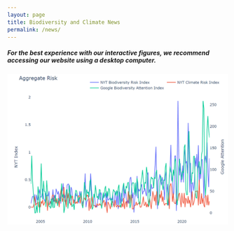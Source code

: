 ```yaml
---
layout: page
title: Biodiversity and Climate News
permalink: /news/
---
```


 


<!-- Styles for desktop and mobile devices -->
<!-- Styles for desktop and mobile devices -->
<style>
	.desktop {
		display: block;
		width: 10%;
        	height: auto;
	}
	.mobile {
    		display: none;
  	}
	@media only screen and (max-width: 1000px) {
		.mobile {
			display: block;
		}
		.desktop {
			display: none;
		}
	}
</style>

<div class="desktop">
	<h5>Click and drag on the plot to zoom-in. Double-click to zoom-out. Click and drag the axis to pan along one axis. Double click on the legend to select a series. Single click on the legend to add series for comparison</h5>
	 {% include aggregate.html %}
</div>

<!-- Content for mobile devices -->
<div class="mobile">
	<h5>For the best experience with our interactive figures, we recommend accessing our website using a desktop computer.</h5>
	<img src="/image/aggregate.png" alt="">
</div>
